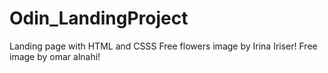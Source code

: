 # Odin_LandingProject
Landing page with HTML and CSSS
Free flowers image by Irina Iriser!
Free image by omar alnahi!
